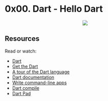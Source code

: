 # 0x00. Dart - Hello Dart

<p align="center">
<img src="https://qph.cf2.quoracdn.net/main-qimg-6065447827dbe54ad54f0586464fb5fc-lq">
</p>

## Resources
Read or watch:

- [Dart](https://dart.dev/overview)
- [Get the Dart](https://dart.dev/get-dart)
- [A tour of the Dart language](https://dart.dev/language)
- [Dart documentation](https://dart.dev/guides)
- [Write command-line apps](https://dart.dev/tutorials/server/cmdline)
- [Dart compile](https://dart.dev/tools/dart-compile)
- [Dart Pad](https://dartpad.dev/?)
